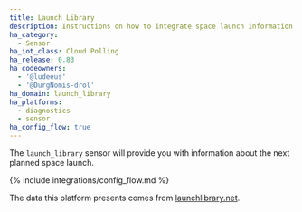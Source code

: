```yaml
---
title: Launch Library
description: Instructions on how to integrate space launch information within Home Assistant.
ha_category:
  - Sensor
ha_iot_class: Cloud Polling
ha_release: 0.83
ha_codeowners:
  - '@ludeeus'
  - '@DurgNomis-drol'
ha_domain: launch_library
ha_platforms:
  - diagnostics
  - sensor
ha_config_flow: true
---
```


The `launch_library` sensor will provide you with information about the next planned space launch.

{% include integrations/config_flow.md %}

The data this platform presents comes from [launchlibrary.net][launchlibrary].

[launchlibrary]: https://launchlibrary.net/
